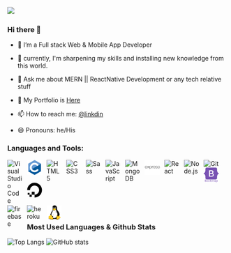 ![](https://visitor-badge.laobi.icu/badge?page_id=CharalambosIoannou.Shaikhfaruk)

### Hi there 👋

- 🔭 I’m a Full stack Web & Mobile App Developer

- 🌱 currently, I'm sharpening my skills and installing new knowledge from this world.
  <!-- - 👯 I’m looking to collaborate on internshala -->
  <!-- - 🤔 I’m looking for help with  -->
- 💬 Ask me about MERN || ReactNative Development or any tech relative stuff
- 👯 My Portfolio is <a href = "https://portfolio-faruk.vercel.app/"> Here</a>
- 📫 How to reach me: <a href = "https://www.linkedin.com/in/faruk-shaikh-a5081a161"> @linkdin</a>
- 😄 Pronouns: he/His

<h3 align="left">Languages and Tools:</h3>
<p align="left">

<img align="left" alt="Visual Studio Code" width="35px" src="https://cdn.jsdelivr.net/gh/devicons/devicon/icons/vscode/vscode-original.svg" style="padding-right:10px;" />

<img align="left" width="35px" src="https://raw.githubusercontent.com/devicons/devicon/master/icons/c/c-original.svg" alt="C" style="padding-right:10px;" />

<img align="left" alt="HTML5" width="35px" src="https://cdn.jsdelivr.net/gh/devicons/devicon/icons/html5/html5-original.svg" style="padding-right:10px;" />

<img align="left" alt="CSS3" width="35px" src="https://cdn.jsdelivr.net/gh/devicons/devicon/icons/css3/css3-original.svg" style="padding-right:10px;" />

<img align="left" alt="Sass" width="35px" src="https://cdn.jsdelivr.net/gh/devicons/devicon/icons/sass/sass-original.svg" style="padding-right:10px;" />

<img align="left" alt="JavaScript" width="35px" src="https://cdn.jsdelivr.net/gh/devicons/devicon/icons/javascript/javascript-original.svg" style="padding-right:10px;" />

<img align="left" alt="MongoDB" width="35px" src="https://cdn.jsdelivr.net/gh/devicons/devicon/icons/mongodb/mongodb-original.svg" style="padding-right:10px;" />

<img align="left" width="35px" src="https://raw.githubusercontent.com/devicons/devicon/master/icons/express/express-original-wordmark.svg" alt="express" style="padding-right:10px;" />

<img align="left" alt="React" width="35px" src="https://cdn.jsdelivr.net/gh/devicons/devicon/icons/react/react-original.svg" style="padding-right:10px;" />

<img align="left" alt="Node.js" width="35px" src="https://cdn.jsdelivr.net/gh/devicons/devicon/icons/nodejs/nodejs-original.svg" style="padding-right:10px;" />

<img align="left" alt="Git" width="35px" src="https://cdn.jsdelivr.net/gh/devicons/devicon/icons/git/git-original.svg" style="padding-right:10px;" />

<img align="left" width="35px" src="https://raw.githubusercontent.com/devicons/devicon/master/icons/bootstrap/bootstrap-plain-wordmark.svg" alt="bootstrap" style="padding-right:10px;" />

<!-- <img align="left" width="35px" src="https://raw.githubusercontent.com/devicons/devicon/master/icons/bootstrap/bootstrap-plain-wordmark.svg" alt="bootstrap" style="padding-right:10px;" /> -->

<svg align="left" width="35px" style="padding-right:10px;" xmlns="http://www.w3.org/2000/svg" viewBox="0 0 512 512"><path d="M87 481.8h73.7v-73.6H87zM25.4 346.6v61.6H87v-61.6zm466.2-169.7c-23-74.2-82.4-133.3-156.6-156.6C164.9-32.8 8 93.7 8 255.9h95.8c0-101.8 101-180.5 208.1-141.7 39.7 14.3 71.5 46.1 85.8 85.7 39.1 107-39.7 207.8-141.4 208v.3h-.3V504c162.6 0 288.8-156.8 235.6-327.1zm-235.3 231v-95.3h-95.6v95.6H256v-.3z"/></svg>

<img align="left" width="35px" src="https://www.vectorlogo.zone/logos/firebase/firebase-icon.svg" alt="firebase" style="padding-right:10px;" />

<img align="left" width="35px" src="https://www.vectorlogo.zone/logos/heroku/heroku-icon.svg" alt="heroku" style="padding-right:10px;" />

<img align="left" width="35px" src="https://raw.githubusercontent.com/devicons/devicon/master/icons/linux/linux-original.svg" alt="linux" style="padding-right:10px;" />

 </p>
<br/>

 <h3 align="left">Most Used Languages & Github Stats</h3>

![Top Langs](https://github-readme-stats.vercel.app/api/top-langs/?username=Shaikhfaruk)
![GitHub stats](https://github-readme-stats.vercel.app/api?username=Shaikhfaruk&show_icons=true)

